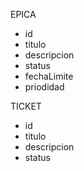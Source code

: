 

EPICA
- id
- titulo
- descripcion
- status
- fechaLimite
- priodidad

TICKET
- id
- titulo
- descripcion
- status